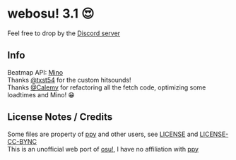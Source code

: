 # webosu! 3.1 :heart_eyes:
Feel free to drop by the [Discord server](https://discord.gg/v7wBtSdYzx)<br>

## Info
Beatmap API: [Mino](https://catboy.best)<br>
Thanks [@txst54](https://github.com/txst54) for the custom hitsounds!<br>
Thanks [@Calemy](https://github.com/Calemy) for refactoring all the fetch code, optimizing some loadtimes and Mino! :grin:<br>
## License Notes / Credits
Some files are property of [ppy](https://github.com/ppy/) and other users, see [LICENSE](https://github.com/BlaNKtext/webosu/blob/main/LICENSE) and [LICENSE-CC-BYNC](https://github.com/BlaNKtext/webosu/blob/main/LICENSE-CC-BYNC.md)<br>
This is an unofficial web port of [osu!](https://osu.ppy.sh), I have no affiliation with [ppy](https://ppy.sh)<br>
